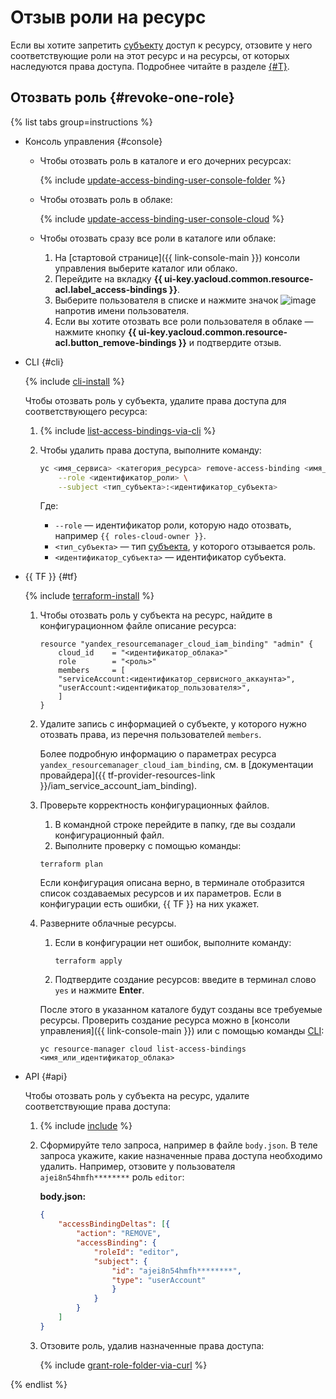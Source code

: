 # Отзыв роли на ресурс

Если вы хотите запретить [субъекту](../../concepts/access-control/index.md#subject) доступ к ресурсу, отзовите у него соответствующие роли на этот ресурс и на ресурсы, от которых наследуются права доступа. Подробнее читайте в разделе [{#T}](../../concepts/access-control/index.md).


## Отозвать роль {#revoke-one-role}

{% list tabs group=instructions %}

- Консоль управления {#console}

    * Чтобы отозвать роль в каталоге и его дочерних ресурсах:

        {% include [update-access-binding-user-console-folder](../../../_includes/resource-manager/update-access-binding-user-console-folder.md) %}

    * Чтобы отозвать роль в облаке:

        {% include [update-access-binding-user-console-cloud](../../../_includes/resource-manager/update-access-binding-user-console-cloud.md) %}

    * Чтобы отозвать сразу все роли в каталоге или облаке:

        1. На [стартовой странице]({{ link-console-main }}) консоли управления выберите каталог или облако.
        1. Перейдите на вкладку **{{ ui-key.yacloud.common.resource-acl.label_access-bindings }}**.
        1. Выберите пользователя в списке и нажмите значок ![image](../../../_assets/console-icons/ellipsis.svg) напротив имени пользователя.
        1. Если вы хотите отозвать все роли пользователя в облаке — нажмите кнопку **{{ ui-key.yacloud.common.resource-acl.button_remove-bindings }}** и подтвердите отзыв.

- CLI {#cli}

    {% include [cli-install](../../../_includes/cli-install.md) %}

    Чтобы отозвать роль у субъекта, удалите права доступа для соответствующего ресурса:

    1. {% include [list-access-bindings-via-cli](../../../_includes/iam/list-access-bindings-via-cli.md) %}
    1. Чтобы удалить права доступа, выполните команду:

        ```bash
        yc <имя_сервиса> <категория_ресурса> remove-access-binding <имя_или_идентификатор_ресурса> \
            --role <идентификатор_роли> \
            --subject <тип_субъекта>:<идентификатор_субъекта>
        ```

        Где:
        * `--role` — идентификатор роли, которую надо отозвать, например `{{ roles-cloud-owner }}`.
        * `<тип_субъекта>` — тип [субъекта](../../concepts/access-control/index.md#subject), у которого отзывается роль.
        * `<идентификатор_субъекта>` — идентификатор субъекта.

- {{ TF }} {#tf}

    {% include [terraform-install](../../../_includes/terraform-install.md) %}

    1. Чтобы отозвать роль у субъекта на ресурс, найдите в конфигурационном файле описание ресурса:


        ```
        resource "yandex_resourcemanager_cloud_iam_binding" "admin" {
            cloud_id    = "<идентификатор_облака>"
            role        = "<роль>"
            members     = [
            "serviceAccount:<идентификатор_сервисного_аккаунта>",
            "userAccount:<идентификатор_пользователя>",
            ]
        }
        ```

    1. Удалите запись с информацией о субъекте, у которого нужно отозвать права, из перечня пользователей `members`.

       Более подробную информацию о параметрах ресурса `yandex_resourcemanager_cloud_iam_binding`, см. в [документации провайдера]({{ tf-provider-resources-link }}/iam_service_account_iam_binding).

    1. Проверьте корректность конфигурационных файлов.

        1. В командной строке перейдите в папку, где вы создали конфигурационный файл.
        1. Выполните проверку с помощью команды:

          ```
          terraform plan
          ```

       Если конфигурация описана верно, в терминале отобразится список создаваемых ресурсов и их параметров. Если в конфигурации есть ошибки, {{ TF }} на них укажет.

    1. Разверните облачные ресурсы.

        1. Если в конфигурации нет ошибок, выполните команду:

           ```
           terraform apply
           ```

        1. Подтвердите создание ресурсов: введите в терминал слово `yes` и нажмите **Enter**.

        После этого в указанном каталоге будут созданы все требуемые ресурсы. Проверить создание ресурса можно в [консоли управления]({{ link-console-main }}) или с помощью команды [CLI](../../../cli/quickstart.md):

        ```
        yc resource-manager cloud list-access-bindings <имя_или_идентификатор_облака>
        ```

- API {#api}

    Чтобы отозвать роль у субъекта на ресурс, удалите соответствующие права доступа:

    1. {% include [include](../../../_includes/iam/list-access-bindings-via-api.md) %}
    1. Сформируйте тело запроса, например в файле `body.json`. В теле запроса укажите, какие назначенные права доступа необходимо удалить. Например, отзовите у пользователя `ajei8n54hmfh********` роль `editor`:

        **body.json:**
        ```json
        {
            "accessBindingDeltas": [{
                "action": "REMOVE",
                "accessBinding": {
                    "roleId": "editor",
                    "subject": {
                        "id": "ajei8n54hmfh********",
                        "type": "userAccount"
                        }
                    }
                }
            ]
        }
        ```


    1. Отзовите роль, удалив назначенные права доступа:

        {% include [grant-role-folder-via-curl](../../../_includes/iam/grant-role-folder-via-curl.md) %}

{% endlist %}
